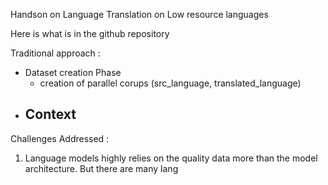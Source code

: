 Handson on Language Translation on Low resource languages

Here is what is in the github repository 

Traditional approach : 
- Dataset creation Phase
    - creation of parallel corups (src_language, translated_language)
- Context 
    - 

Challenges Addressed : 
1. Language models highly relies on the quality data more than the model architecture. But there are many lang